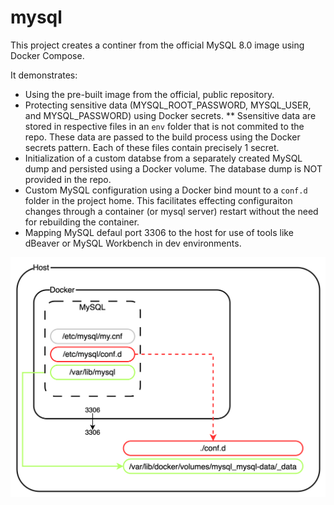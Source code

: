 # mysql

This project creates a continer from the official MySQL 8.0 image using Docker Compose.

It demonstrates:

* Using the pre-built image from the official, public repository.
* Protecting sensitive data (MYSQL_ROOT_PASSWORD, MYSQL_USER, and MYSQL_PASSWORD) using Docker secrets.
** Ssensitive data are stored in respective files in an `env` folder that is not commited to the repo. These data are passed to the build process using the Docker secrets pattern. Each of these files contain precisely 1 secret.
* Initialization of a custom databse from a separately created MySQL dump and persisted using a Docker volume. The database dump is NOT provided in the repo.
* Custom MySQL configuration using a Docker bind mount to a `conf.d` folder in the project home. This facilitates effecting configuraiton changes through a container (or mysql server) restart without the need for rebuilding the container.
* Mapping MySQL defaul port 3306 to the host for use of tools like dBeaver or MySQL Workbench in dev environments.

![Diagram](MySQL-Docker.png)
